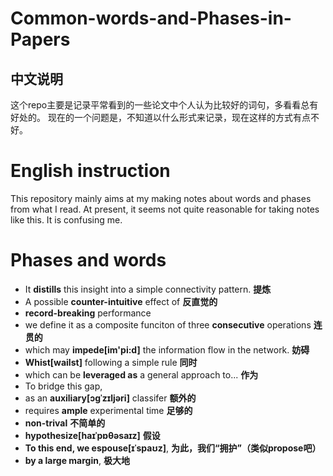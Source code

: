 # Common-words-and-Phases-in-Papers
## 中文说明
这个repo主要是记录平常看到的一些论文中个人认为比较好的词句，多看看总有好处的。
现在的一个问题是，不知道以什么形式来记录，现在这样的方式有点不好。
# English instruction
This repository mainly aims at my making notes about words and phases from what I read. At present, it seems not quite reasonable for taking notes like this. It is confusing me.

# Phases and words
 - It **distills** this insight into a simple connectivity pattern. 
 **提炼**
- A possible **counter-intuitive** effect of **反直觉的**
- **record-breaking** performance
- we define it as a composite funciton of three **consecutive** operations **连贯的**
- which may **impede[im'pi:d]** the information flow in the network. **妨碍**
- **Whist[wailst]** following a simple rule  **同时**
- which can be **leveraged as** a general approach to... **作为**
- To bridge this gap,
- as an **auxiliary[ɔɡˈzɪljəri]** classifer **额外的**
- requires **ample** experimental time **足够的**
- **non-trival** **不简单的**
- **hypothesize[haɪˈpɒθəsaɪz]** **假设**
- **To this end, we espouse[ɪˈspaʊz]**, **为此，我们“拥护”（类似propose吧）**
- **by a large margin**, **极大地**
